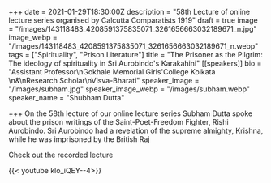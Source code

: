 +++
date = 2021-01-29T18:30:00Z
description = "58th Lecture of online lecture series organised by Calcutta Comparatists 1919"
draft = true
image = "/images/143118483_4208591375835071_3261656663032189671_n.jpg"
image_webp = "/images/143118483_4208591375835071_3261656663032189671_n.webp"
tags = ["Spirituality", "Prison Literature"]
title = "The Prisoner as the Pilgrim: The ideology of spirituality in Sri Aurobindo's Karakahini"
[[speakers]]
bio = "Assistant Professor\nGokhale Memorial Girls'College Kolkata \n&\nResearch Scholar\nVisva-Bharati"
speaker_image = "/images/subham.jpg"
speaker_image_webp = "/images/subham.webp"
speaker_name = "Shubham Dutta"

+++
On the 58th lecture of our online lecture series Subham Dutta spoke about the prison writings of the Saint-Poet-Freedom Fighter, Rishi Aurobindo. Sri Aurobindo had a revelation of the supreme almighty, Krishna, while he was imprisoned by the British Raj

Check out the recorded lecture

{{< youtube klo_iQEY--4>}}